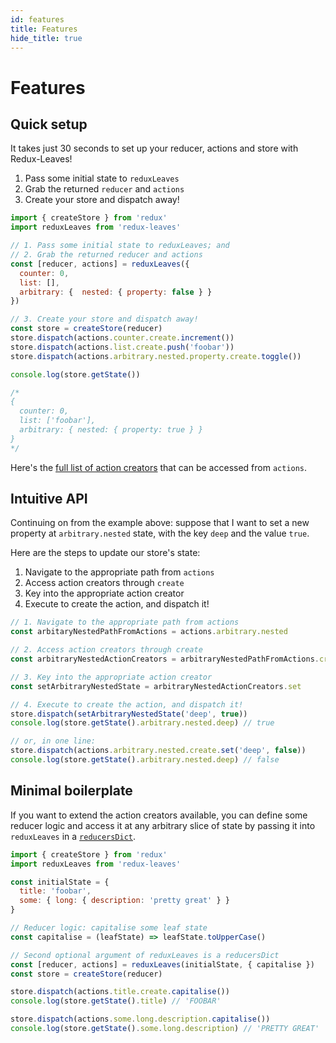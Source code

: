 ```yaml
---
id: features
title: Features
hide_title: true
---
```


# Features

## Quick setup
It takes just 30 seconds to set up your reducer, actions and store with Redux-Leaves!

1. Pass some initial state to `reduxLeaves`
2. Grab the returned `reducer` and `actions`
3. Create your store and dispatch away!

```js
import { createStore } from 'redux'
import reduxLeaves from 'redux-leaves'

// 1. Pass some initial state to reduxLeaves; and
// 2. Grab the returned reducer and actions
const [reducer, actions] = reduxLeaves({
  counter: 0,
  list: [],
  arbitrary: {  nested: { property: false } }
})

// 3. Create your store and dispatch away!
const store = createStore(reducer)
store.dispatch(actions.counter.create.increment())
store.dispatch(actions.list.create.push('foobar'))
store.dispatch(actions.arbitrary.nested.property.create.toggle())

console.log(store.getState())

/*
{
  counter: 0,
  list: ['foobar'],
  arbitrary: { nested: { property: true } }
}
*/
```

Here's the [full list of action creators](../defaults/README.md) that can be accessed from `actions`.

## Intuitive API

Continuing on from the example above: suppose that I want to set a new property at `arbitrary.nested` state, with the key `deep` and the value `true`.

Here are the steps to update our store's state:

1. Navigate to the appropriate path from `actions`
2. Access action creators through `create`
3. Key into the appropriate action creator
4. Execute to create the action, and dispatch it!

```js
// 1. Navigate to the appropriate path from actions
const arbitaryNestedPathFromActions = actions.arbitrary.nested

// 2. Access action creators through create
const arbitraryNestedActionCreators = arbitraryNestedPathFromActions.create

// 3. Key into the appropriate action creator
const setArbitraryNestedState = arbitraryNestedActionCreators.set

// 4. Execute to create the action, and dispatch it!
store.dispatch(setArbitraryNestedState('deep', true))
console.log(store.getState().arbitrary.nested.deep) // true

// or, in one line:
store.dispatch(actions.arbitrary.nested.create.set('deep', false))
console.log(store.getState().arbitrary.nested.deep) // false
```

## Minimal boilerplate

If you want to extend the action creators available, you can define some reducer logic and access it at any arbitrary slice of state by passing it into `reduxLeaves` in a [`reducersDict`](../README.md#reducersdict).

```js
import { createStore } from 'redux'
import reduxLeaves from 'redux-leaves'

const initialState = {
  title: 'foobar',
  some: { long: { description: 'pretty great' } }
}

// Reducer logic: capitalise some leaf state
const capitalise = (leafState) => leafState.toUpperCase()

// Second optional argument of reduxLeaves is a reducersDict
const [reducer, actions] = reduxLeaves(initialState, { capitalise })
const store = createStore(reducer)

store.dispatch(actions.title.create.capitalise())
console.log(store.getState().title) // 'FOOBAR'

store.dispatch(actions.some.long.description.capitalise())
console.log(store.getState().some.long.description) // 'PRETTY GREAT'
```